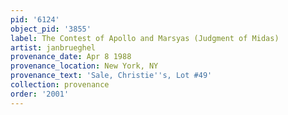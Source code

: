 ```yaml
---
pid: '6124'
object_pid: '3855'
label: The Contest of Apollo and Marsyas (Judgment of Midas)
artist: janbrueghel
provenance_date: Apr 8 1988
provenance_location: New York, NY
provenance_text: 'Sale, Christie''s, Lot #49'
collection: provenance
order: '2001'
---
```

